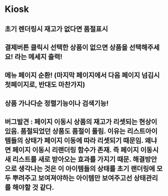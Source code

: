 # Kiosk

## 초기 렌더링시 재고가 없다면 품절표시 
## 결제버튼 클릭시 선택한 상품이 없으면 상품을 선택해주세요! 라는 메세지 출력!
## 메뉴 페이지 순환! (마지막 페이지에서 다음 페이지 넘김시 첫페이지로, 반대도 마찬가지)
## 상품 가나다순 정렬기능이나 검색기능!

## 버그발견 : 페이지 이동시 상품의 재고가 리셋되는 현상이 있음. 품절되었던 상품도 품절이 풀림. 이유는 리스트아이템들의 상태가 페이지 이동에 따라 리셋되기 때문임. 왜냐면 페이지 이동시 리랜더링 함수가 존재. 즉 페이지 이동시 새 리스트를 새로 받아오는 효과를 가지기 때문. 해결방안으로 생각나는 것은 이 아이템들의 상태를 초기 랜더링에 모두 뿌려주고 보여져야하는 아이템만 보여주고선 상태관리를 해야할 것 같다.